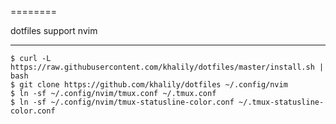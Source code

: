 ========

dotfiles support nvim


--------

    $ curl -L https://raw.githubusercontent.com/khalily/dotfiles/master/install.sh | bash
    $ git clone https://github.com/khalily/dotfiles ~/.config/nvim
    $ ln -sf ~/.config/nvim/tmux.conf ~/.tmux.conf
    $ ln -sf ~/.config/nvim/tmux-statusline-color.conf ~/.tmux-statusline-color.conf
